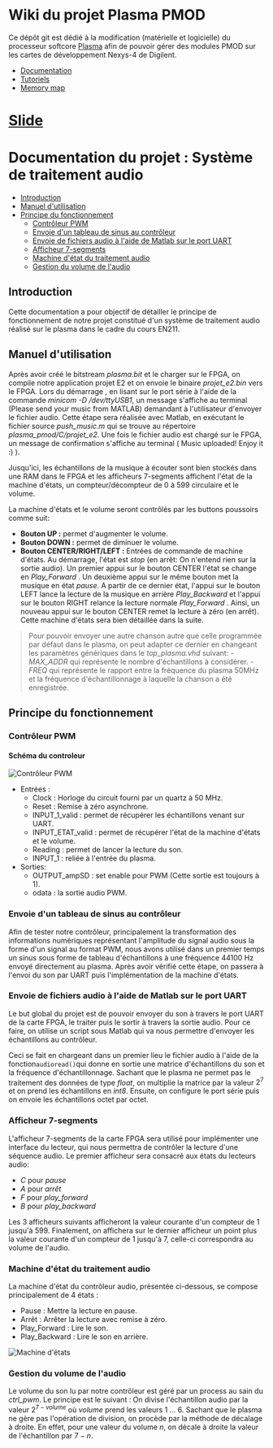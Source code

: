 # Wiki du projet Plasma PMOD

Ce dépôt git est dédié à la modification (matérielle et logicielle) du processeur softcore [Plasma](https://opencores.org/project,plasma "Plasma's Homepage") afin de pouvoir gérer des modules PMOD sur les cartes de développement Nexys-4 de Digilent.

* [Documentation](DOCUMENTATION/DOCUMENTATION.md)
* [Tutoriels](DOCUMENTATION/TUTORIELS.md)
* [Memory map](DOCUMENTATION/MEMORY-MAP.md)


# **[Slide](DOCUMENTATION/EN211_slide.pdf)**

# **Documentation du projet : Système de traitement audio**


- [Introduction](#introduction)
- [Manuel d'utilisation](#manuel-dutilisation)
- [Principe du fonctionnement](#principe-du-fonctionnement)
	- [Contrôleur PWM](#contrôleur-pwm)
	- [Envoie d'un tableau de sinus au contrôleur](#envoie-dun-tableau-de-sinus-au-contrôleur)
	- [Envoie de fichiers audio à l'aide de Matlab sur le port UART](#envoie-de-fichiers-audio-à-laide-de-matlab-sur-le-port-uart) 
	- [Afficheur 7-segments](#afficheur-7-segments)
	- [Machine d'état du traitement audio](#machine-détat-du-traitement-audio)
	- [Gestion du volume de l'audio](#gestion-du-volume-de-laudio)
	



## Introduction

Cette documentation a pour objectif de détailler le principe de fonctionnement de notre projet constitué d'un système de traitement audio réalisé sur le plasma dans le cadre du cours EN211. 

## Manuel d'utilisation

Après avoir créé le bitstream *plasma.bit* et le charger sur le FPGA, on compile notre application projet E2 et on envoie le binaire *projet_e2.bin*  vers le FPGA.
Lors du démarrage , en lisant sur le port série à l'aide de la commande *minicom -D /dev/ttyUSB1*, un message s'affiche au terminal (Please send your music from MATLAB) demandant à l'utilisateur d'envoyer le fichier audio. Cette étape sera réalisée avec Matlab, en exécutant le fichier source *push_music.m* qui se trouve au répertoire *plasma_pmod/C/projet_e2*. Une fois le fichier audio est chargé sur le FPGA, un message de confirmation s'affiche au terminal ( Music uploaded! Enjoy it :) ).

 Jusqu'ici, les échantillons de la musique à écouter sont bien stockés dans une RAM dans le FPGA et les afficheurs 7-segments affichent l'état de la machine d'états, un compteur/décompteur de 0 à 599 circulaire et le volume. 

La machine d'états et le volume seront contrôlés par les buttons poussoirs comme suit:

- **Bouton UP :** permet d'augmenter le volume.
- **Bouton DOWN :** permet de diminuer le volume.  
- **Bouton CENTER/RIGHT/LEFT :** Entrées de commande de machine d'états. Au démarrage, l'état est *stop* (en arrêt: On n'entend rien sur la sortie audio). Un premier appui sur le bouton CENTER l'état se change en *Play_Forward* . Un deuxième appui sur le même bouton met la musique en état *pause*. A partir de ce dernier état, l'appui sur le bouton LEFT lance la lecture de la musique en arrière *Play_Backward* et l'appui sur le bouton RIGHT relance la lecture normale *Play_Forward* . Ainsi, un nouveau appui sur le bouton CENTER remet la lecture à zéro (en arrêt).
Cette machine d'états sera bien détaillée dans la suite.        

> Pour pouvoir envoyer une autre chanson autre que celle programmée par défaut dans le plasma, on peut adapter ce dernier en changeant les paramètres génériques dans le *top_plasma.vhd* suivant: 
	 - *MAX_ADDR* qui représente le nombre d'échantillons à considérer.
	 - *FREQ* qui représente le rapport entre la fréquence du plasma 50MHz et la fréquence d'échantillonnage à laquelle la chanson a été enregistrée.    


  
## Principe du fonctionnement


### Contrôleur PWM

#### Schéma du controleur
![Contrôleur PWM](http://oi68.tinypic.com/34eb706.jpg)

- Entrées :
	- Clock : Horloge du circuit fourni par un quartz à 50 MHz.
	- Reset : Remise à zéro asynchrone.
	- INPUT_1_valid : permet de récupérer les échantillons venant sur UART.
	- INPUT_ETAT_valid : permet de récupérer l'état de la machine d'états et le volume.
	- Reading : permet de lancer la lecture du son.
	- INPUT_1 : reliée à l'entrée du plasma.
- Sorties: 
	- OUTPUT_ampSD : set enable pour PWM (Cette sortie est toujours à 1).
	- odata : la sortie audio PWM.

### Envoie d'un tableau de sinus au contrôleur 

Afin de tester notre contrôleur, principalement la transformation des informations numériques représentant l'amplitude du signal audio sous la forme d'un signal au format PWM, nous avons utilisé dans un premier temps un sinus sous forme de tableau d'échantillons à une fréquence 44100 Hz envoyé directement au plasma. 
Après avoir vérifié cette étape, on passera à l'envoi du son par UART puis l'implémentation de la machine d'états.
 
### Envoie de fichiers audio à l'aide de Matlab sur le port UART

Le but global du projet est de pouvoir envoyer du son à travers le port UART de la carte FPGA, le traiter puis le sortir à travers la sortie audio. Pour ce faire, on utilise un script sous Matlab qui va nous permettre d'envoyer les échantillons au contrôleur.

Ceci se fait en chargeant dans un premier lieu le fichier audio à l'aide de la fonction`audioread()`qui donne en sortie une matrice d'échantillons du son et la fréquence d'échantillonnage. Sachant que le plasma ne permet pas le traitement des données de type *float*, on multiplie la matrice par la valeur $2^7$ et on prend les échantillons en *int8*. Ensuite, on configure le port série puis on envoie les échantillons octet par octet.

### Afficheur 7-segments
L'afficheur 7-segments de la carte FPGA sera utilisé pour implémenter une interface du lecteur, qui nous permettra de contrôler la lecture d'une séquence audio.  Le premier afficheur sera consacré aux états du lecteurs audio:
- *C* pour *pause*
- *A* pour *arrêt*
- *F* pour *play_forward* 
- *B* pour *play_backward* 

Les 3 afficheurs suivants afficheront la valeur courante d'un compteur de 1 jusqu'à 599. Finalement, on affichera sur le dernier afficheur un point plus la valeur courante d'un compteur de 1 jusqu'à 7, celle-ci correspondra au volume de l'audio. 

### Machine d'état du traitement audio
La machine d'état du contrôleur audio, présentée ci-dessous, se compose principalement de 4 états : 
 - Pause : Mettre la lecture en pause.
 - Arrêt : Arrêter la lecture avec remise à zéro.
 - Play_Forward : Lire le son.
 - Play_Backward : Lire le son en arrière.

![Machine d'états](http://oi63.tinypic.com/20ixqxe.jpg)
### Gestion du volume de l'audio

Le volume du son lu par notre contrôleur est géré par un process au sain du *ctrl_pwm*. Le principe est le suivant : On divise l'échantillon audio par la valeur $2^{7-volume}$ où *volume* prend les valeurs 1 ... 6. Sachant que le plasma ne gère pas l'opération de division, on procède par la méthode de décalage à droite. En effet, pour une valeur du volume $n$, on décale à droite la valeur de l'échantillon par $7 - n$.



